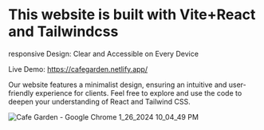 # This website is built with Vite+React and Tailwindcss 

responsive Design: Clear and Accessible on Every Device

Live Demo: https://cafegarden.netlify.app/

Our website features a minimalist design, ensuring an intuitive and user-friendly experience for clients. Feel free to explore and use the code to deepen your understanding of React and Tailwind CSS.

![Cafe Garden - Google Chrome 1_26_2024 10_04_49 PM](https://github.com/akmweb/cafe_garden/assets/150655160/71ae36c6-6fa5-4373-add3-a1a00c9839bb)
